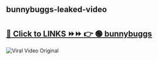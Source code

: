 
 ## bunnybuggs-leaked-video 

# <h2><a href="https://clipsfans.com/bunnybuggs&ref=git">🔗 Click to LINKS ⏩⏩ 👉 🟢 bunnybuggs </a></h2>

<a href="https://clipsfans.com/bunnybuggs&ref=git" rel="nofollow" data-target="animated-image.originalLink"><img src="https://i.ibb.co.com/xMMVF88/686577567.gif" alt="Viral Video Original" style="max-width: 100%; display: inline-block;" data-target="animated-image.originalImage"></a>
